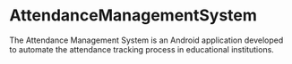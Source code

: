 # AttendanceManagementSystem
The Attendance Management System is an Android application developed to automate the attendance tracking process in educational institutions. 
